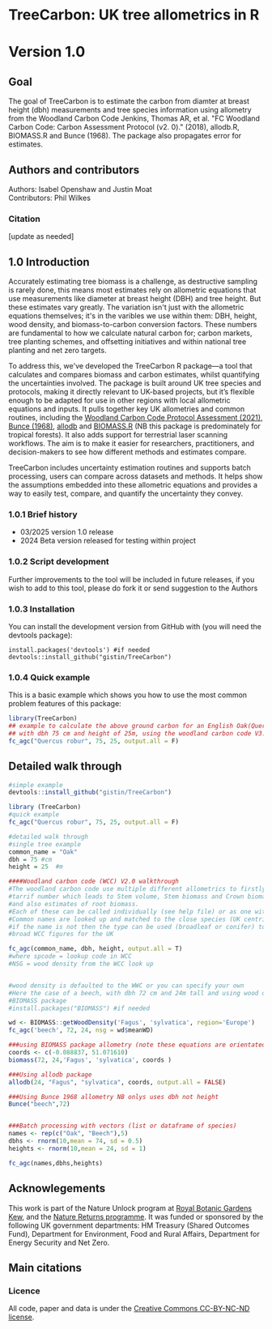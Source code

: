 # TreeCarbon: UK tree allometrics in R
# Version 1.0
## Goal
The goal of TreeCarbon is to estimate the carbon from diamter at breast height (dbh) measurements and tree species information using allometry from the Woodland Carbon Code Jenkins, Thomas AR, et al. "FC Woodland Carbon Code: Carbon Assessment Protocol (v2. 0)." (2018), allodb.R, BIOMASS.R and Bunce (1968). The package also propagates error for estimates.
## Authors and contributors
Authors: Isabel Openshaw and Justin Moat  
Contributors: Phil Wilkes
### Citation

[update as needed]



## 1.0 Introduction

Accurately estimating tree biomass is a challenge, as destructive sampling is rarely done, this means most estimates rely on allometric equations that use measurements like diameter at breast height (DBH) and tree height. But these estimates vary greatly. The variation isn't just with the allometric equations themselves; it's in the varibles we use within them: DBH, height, wood density, and biomass-to-carbon conversion factors. These numbers are fundamental to how we calculate natural carbon for; carbon markets, tree planting schemes, and offsetting initiatives and within national tree planting and net zero targets.

To address this, we've developed the TreeCarbon R package—a tool that calculates and compares biomass and carbon estimates, whilst quantifying the uncertainties involved. The package is built around UK tree species and protocols, making it directly relevant to UK-based projects, but it’s flexible enough to be adapted for use in other regions with local allometric equations and inputs. It pulls together key UK allometries and common routines, including the [Woodland Carbon Code Protocol Assessment (2021)](https://www.woodlandcarboncode.org.uk/images/PDFs/WCC_SurveyProtocol_Version2.1_March2021.pdf), [Bunce (1968)](https://doi.org/10.2307/2258105), [allodb](https://besjournals.onlinelibrary.wiley.com/doi/full/10.1111/2041-210X.13756) and [BIOMASS.R](https://besjournals.onlinelibrary.wiley.com/doi/full/10.1111/2041-210X.12753) (NB this package is predominately for tropical forests). It also adds support for terrestrial laser scanning workflows. The aim is to make it easier for researchers, practitioners, and decision-makers to see how different methods and estimates compare.

TreeCarbon includes uncertainty estimation routines and supports batch processing, users can compare across datasets and methods. It helps show the assumptions embedded into these allometric equations and provides a way to easily test, compare, and quantify the uncertainty they convey. 


### 1.0.1 Brief history

<!-- badges: start -->
* 03/2025 version 1.0 release
* 2024 Beta version released for testing within project
<!-- badges: end -->



### 1.0.2	Script development  

Further improvements to the tool will be included in future releases, if you wish to add to this tool, please do fork it or send suggestion to the Authors

### 1.0.3 Installation

You can install the development version from GitHub with (you will need the devtools package):

```
install.packages('devtools') #if needed
devtools::install_github("gistin/TreeCarbon")
```

### 1.0.4 Quick example

This is a basic example which shows you how to use the most common problem features of this package:

``` r
library(TreeCarbon)
## example to calculate the above ground carbon for an English Oak(Quercus robur)
## with dbh 75 cm and height of 25m, using the woodland carbon code V3.0
fc_agc("Quercus robur", 75, 25, output.all = F)
```
## Detailed walk through
``` r
#simple example
devtools::install_github("gistin/TreeCarbon")

library (TreeCarbon)
#quick example
fc_agc("Quercus robur", 75, 25, output.all = F)

#detailed walk through
#single tree example
common_name = "Oak"
dbh = 75 #cm
height = 25  #m

####Woodland carbon code (WCC) V2.0 walkthrough
#The woodland carbon code use multiple different allometrics to firstly derive
#tarrif number which leads to Stem volume, Stem biomass and Crown biomass 
#and also estimates of root biomass.
#Each of these can be called individually (see help file) or as one with fc_agc
#Common names are looked up and matched to the close species (UK centric),
#if the name is not then the type can be used (broadleaf or conifer) to give
#broad WCC figures for the UK

fc_agc(common_name, dbh, height, output.all = T)
#where spcode = lookup code in WCC
#NSG = wood density from the WCC look up


#wood density is defaulted to the WWC or you can specify your own
#Here the case of a beech, with dbh 72 cm and 24m tall and using wood density from the 
#BIOMASS package
#install.packages("BIOMASS") #if needed

wd <- BIOMASS::getWoodDensity('Fagus', 'sylvatica', region='Europe')
fc_agc('beech', 72, 24, nsg = wd$meanWD)

###using BIOMASS package allometry (note these equations are orientated to tropical areas)
coords <- c(-0.088837, 51.071610)
biomass(72, 24,'Fagus', 'sylvatica', coords )

###Using allodb package
allodb(24, "Fagus", "sylvatica", coords, output.all = FALSE)

###Using Bunce 1968 allometry NB onlys uses dbh not height
Bunce("beech",72)


###Batch processing with vectors (list or dataframe of species)
names <- rep(c("Oak", "Beech"),5)
dbhs <- rnorm(10,mean = 74, sd = 0.5)
heights <- rnorm(10,mean = 24, sd = 1)

fc_agc(names,dbhs,heights)
```

## Acknowlegements
This work is part of the Nature Unlock program at [Royal Botanic Gardens Kew](https://www.kew.org/wakehurst/nature-unlocked), and the [Nature Returns programme](https://www.kew.org/science/nature-returns).  It was funded or sponsored by the following UK government departments: HM Treasury (Shared Outcomes Fund), Department for Environment, Food and Rural Affairs, Department for Energy Security and Net Zero.

## Main citations

### Licence

All code, paper and data is under the [Creative Commons CC-BY-NC-ND license](https://creativecommons.org/licenses/by-nc-nd/2.0/).

